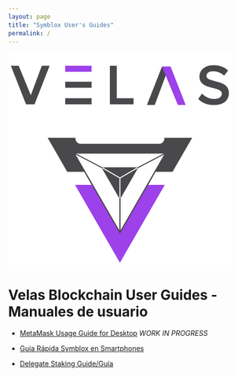```yaml
---
layout: page
title: "Symblox User's Guides"
permalink: /
---
```


![Velas Logo](assets/LogoSize1mdpi.png "Velas Logo")

# Velas Blockchain User Guides - Manuales de usuario

-   [MetaMask Usage Guide for Desktop](https://dexempower.github.io/guides/yield-farming/2020/10/22/symblox-guide-for-pc)  *WORK IN PROGRESS*

-   [Guía Rápida Symblox en Smartphones](https://dexempower.github.io/guides/yield-farming/2020/10/22/symblox-guide-for-mobile)

-   [Delegate Staking Guide/Guía](https://github.com/dexempower/https-dexempower.github.io-velas/blob/main/_posts/delegate-staking-guide)
